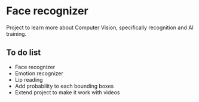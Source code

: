 # Face recognizer
Project to learn more about Computer Vision, specifically recognition and AI training.

## To do list
- Face recognizer
- Emotion recognizer
- Lip reading
- Add probability to each bounding boxes
- Extend project to make it work with videos